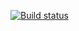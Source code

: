 [![Build status](https://ci.appveyor.com/api/projects/status/3sptwog0piogosvq?svg=true)](https://ci.appveyor.com/project/SlivaIvan/object-character)